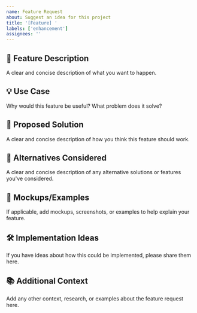 ```yaml
---
name: Feature Request
about: Suggest an idea for this project
title: '[Feature] '
labels: ['enhancement']
assignees: ''
---
```


## 🚀 Feature Description
A clear and concise description of what you want to happen.

## 💡 Use Case
Why would this feature be useful? What problem does it solve?

## 🎯 Proposed Solution
A clear and concise description of how you think this feature should work.

## 🔄 Alternatives Considered
A clear and concise description of any alternative solutions or features you've considered.

## 📸 Mockups/Examples
If applicable, add mockups, screenshots, or examples to help explain your feature.

## 🛠️ Implementation Ideas
If you have ideas about how this could be implemented, please share them here.

## 📚 Additional Context
Add any other context, research, or examples about the feature request here.
